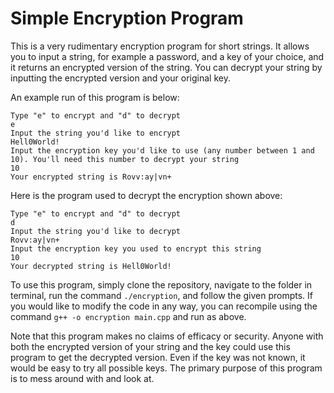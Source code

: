 # Simple Encryption Program
This is a very rudimentary encryption program for short strings. It allows you to input a string, for example a password, and a key of your choice, and it returns an encrypted version of the string. You can decrypt your string by inputting the encrypted version and your original key. 

An example run of this program is below:

```
Type "e" to encrypt and "d" to decrypt
e
Input the string you'd like to encrypt
Hell0World!
Input the encryption key you'd like to use (any number between 1 and 10). You'll need this number to decrypt your string
10
Your encrypted string is Rovv:ay|vn+
```

Here is the program used to decrypt the encryption shown above:
```
Type "e" to encrypt and "d" to decrypt
d
Input the string you'd like to decrypt
Rovv:ay|vn+
Input the encryption key you used to encrypt this string
10
Your decrypted string is Hell0World!
```

To use this program, simply clone the repository, navigate to the folder in terminal, run the command ```./encryption```, and follow the given prompts. If you would like to modify the code in any way, you can recompile using the command ```g++ -o encryption main.cpp``` and run as above. 

Note that this program makes no claims of efficacy or security. Anyone with both the encrypted version of your string and the key could use this program to get the decrypted version. Even if the key was not known, it would be easy to try all possible keys. The primary purpose of this program is to mess around with and look at. 
